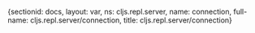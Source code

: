 {sectionid: docs, layout: var, ns: cljs.repl.server, name: connection, full-name: cljs.repl.server/connection,
  title: cljs.repl.server/connection}
